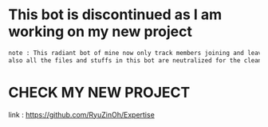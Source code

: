 # This bot is discontinued as I am working on my new project 
 
 ```bash
note : This radiant bot of mine now only track members joining and leaving for my private server ! All the updates I have shifted to my new project 
also all the files and stuffs in this bot are neutralized for the cleanliness NMV Me.. 
```

 
# CHECK MY NEW PROJECT
 link : https://github.com/RyuZinOh/Expertise